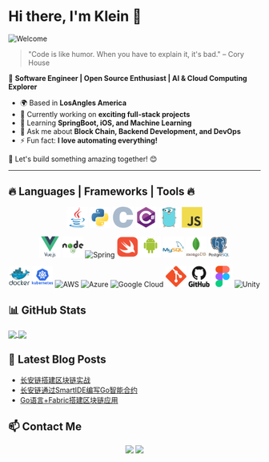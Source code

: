 # Hi there, I'm Klein 👋

![Welcome](https://readme-typing-svg.herokuapp.com?font=Fira+Code&pause=1000&color=36BCF7&center=true&width=435&lines=Welcome+to+my+GitHub!;Passionate+Software+Developer;AI+%7C+Cloud+%7C+Open+Source+Lover)

> "Code is like humor. When you have to explain it, it's bad." – Cory House

🎯 **Software Engineer | Open Source Enthusiast | AI & Cloud Computing Explorer**

- 🌍 Based in **LosAngles America**
- 🔭 Currently working on **exciting full-stack projects**
- 🌱 Learning **SpringBoot, iOS, and Machine Learning**
- 💬 Ask me about **Block Chain, Backend Development, and DevOps**
- ⚡ Fun fact: **I love automating everything!**

🚀 Let's build something amazing together! 😊

---

## 🔥 Languages | Frameworks | Tools 🔥

<p align="center">
  <!-- Top Row (Few Items) -->
  <img src="https://raw.githubusercontent.com/devicons/devicon/master/icons/java/java-original.svg" alt="Java" width="42" height="42" />
  <img src="https://raw.githubusercontent.com/devicons/devicon/master/icons/python/python-original.svg" alt="Python" width="42" height="42" />
  <img src="https://raw.githubusercontent.com/devicons/devicon/master/icons/c/c-original.svg" alt="C" width="42" height="42" />
  <img src="https://raw.githubusercontent.com/devicons/devicon/master/icons/csharp/csharp-original.svg" alt="C#" width="42" height="42" />
  <img src="https://raw.githubusercontent.com/devicons/devicon/master/icons/go/go-original.svg" alt="Go" width="42" height="42" />
  <img src="https://raw.githubusercontent.com/devicons/devicon/master/icons/javascript/javascript-original.svg" alt="JavaScript" width="42" height="42" />
</p>

<p align="center">
  <!-- Middle Row (More Items) -->
  <img src="https://raw.githubusercontent.com/devicons/devicon/master/icons/vuejs/vuejs-original-wordmark.svg" alt="Vue.js" width="42" height="42" />
  <img src="https://raw.githubusercontent.com/devicons/devicon/master/icons/nodejs/nodejs-original-wordmark.svg" alt="Node.js" width="42" height="42" />
  <img src="https://www.vectorlogo.zone/logos/springio/springio-icon.svg" alt="Spring" width="42" height="42" />
  <img src="https://raw.githubusercontent.com/devicons/devicon/master/icons/swift/swift-original.svg" alt="Swift" width="42" height="42" />
  <img src="https://raw.githubusercontent.com/devicons/devicon/master/icons/android/android-original-wordmark.svg" alt="Android" width="42" height="42" />
  <img src="https://raw.githubusercontent.com/devicons/devicon/master/icons/mysql/mysql-original-wordmark.svg" alt="MySQL" width="42" height="42" />
  <img src="https://raw.githubusercontent.com/devicons/devicon/master/icons/mongodb/mongodb-original-wordmark.svg" alt="MongoDB" width="42" height="42" />
  <img src="https://raw.githubusercontent.com/devicons/devicon/master/icons/postgresql/postgresql-original-wordmark.svg" alt="PostgreSQL" width="42" height="42" />
</p>

<p align="center">
  <!-- Bottom Row (Most Items) -->

  <img src="https://raw.githubusercontent.com/devicons/devicon/master/icons/docker/docker-original-wordmark.svg" alt="Docker" width="42" height="42" />
  <img src="https://raw.githubusercontent.com/devicons/devicon/master/icons/kubernetes/kubernetes-plain-wordmark.svg" alt="Kubernetes" width="42" height="42" />


  <img src="https://www.vectorlogo.zone/logos/amazon_aws/amazon_aws-icon.svg" alt="AWS" width="42" height="42" />
  <img src="https://www.vectorlogo.zone/logos/microsoft_azure/microsoft_azure-icon.svg" alt="Azure" width="42" height="42" />
  <img src="https://www.vectorlogo.zone/logos/google_cloud/google_cloud-icon.svg" alt="Google Cloud" width="42" height="42" />
  <img src="https://raw.githubusercontent.com/devicons/devicon/master/icons/git/git-original.svg" alt="Git" width="42" height="42" />
  <img src="https://raw.githubusercontent.com/devicons/devicon/master/icons/github/github-original-wordmark.svg" alt="GitHub" width="42" height="42" />
  <img src="https://raw.githubusercontent.com/devicons/devicon/master/icons/figma/figma-original.svg" alt="Figma" width="42" height="42" />
  <img src="https://www.vectorlogo.zone/logos/unity3d/unity3d-icon.svg" alt="Unity" width="42" height="42" />
</p>

## 📊 GitHub Stats

<!-- Most Used Languages -->
<a href="https://github.com/anuraghazra/github-readme-stats">
  <img height=200 align="center" src="https://github-readme-stats.vercel.app/api?username=TwilightVoyager777" />
</a>
<a href="https://github.com/anuraghazra/convoychat">
  <img height=200 align="center" src="https://github-readme-stats.vercel.app/api/top-langs?username=Klein88&layout=compact&langs_count=8&card_width=320" />
</a>

## 📝 Latest Blog Posts
<!-- BLOG-POST-LIST:START -->
- [长安链搭建区块链实战]([https://medium.com/yourblog](https://blog.csdn.net/Dragon_hopex/article/details/137821983?spm=1001.2014.3001.5501))
- [长安链通过SmartIDE编写Go智能合约]([https://csdn.net/yourblog](https://blog.csdn.net/Dragon_hopex/article/details/141894784?spm=1001.2014.3001.5501))
- [Go语言+Fabric搭建区块链应用]([https://zhihu.com/yourblog](https://blog.csdn.net/Dragon_hopex/article/details/136014183?spm=1001.2014.3001.5501))
<!-- BLOG-POST-LIST:END -->
## 📫 Contact Me

<p align="center">
  <a href="https://github.com/TwilightVoyager777"><img src="https://img.shields.io/badge/GitHub-000?logo=github&logoColor=white&style=for-the-badge" /></a>
<!--   <a href="https://www.linkedin.com/in/yourname/"><img src="https://img.shields.io/badge/LinkedIn-0077B5?logo=linkedin&logoColor=white&style=for-the-badge" /></a> -->
<!--   <a href="https://twitter.com/yourhandle"><img src="https://img.shields.io/badge/Twitter-1DA1F2?logo=twitter&logoColor=white&style=for-the-badge" /></a> -->
  <a href="mailto:dragonhope777@gmail.com"><img src="https://img.shields.io/badge/Email-D14836?logo=gmail&logoColor=white&style=for-the-badge" /></a>
<!--   <a href="https://yourwebsite.com"><img src="https://img.shields.io/badge/Portfolio-000?style=for-the-badge&logo=vercel&logoColor=white" /></a> -->
</p>

